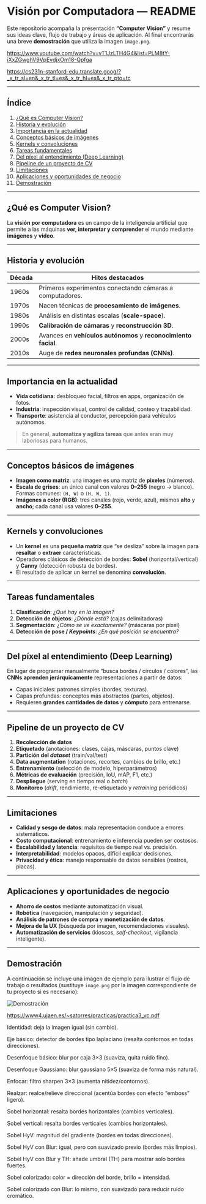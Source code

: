 # Visión por Computadora — README

Este repositorio acompaña la presentación **“Computer Vision”** y resume sus ideas clave, flujo de trabajo y áreas de aplicación. Al final encontrarás una breve **demostración** que utiliza la imagen `image.png`.

https://www.youtube.com/watch?v=vT1JzLTH4G4&list=PLM8tY-iXxZGwghV9VpEvdjxOm18-Qpfga


https://cs231n-stanford-edu.translate.goog/?_x_tr_sl=en&_x_tr_tl=es&_x_tr_hl=es&_x_tr_pto=tc

---

## Índice
1. [¿Qué es Computer Vision?](#qué-es-computer-vision)
2. [Historia y evolución](#historia-y-evolución)
3. [Importancia en la actualidad](#importancia-en-la-actualidad)
4. [Conceptos básicos de imágenes](#conceptos-básicos-de-imágenes)
5. [Kernels y convoluciones](#kernels-y-convoluciones)
6. [Tareas fundamentales](#tareas-fundamentales)
7. [Del píxel al entendimiento (Deep Learning)](#del-píxel-al-entendimiento-deep-learning)
8. [Pipeline de un proyecto de CV](#pipeline-de-un-proyecto-de-cv)
9. [Limitaciones](#limitaciones)
10. [Aplicaciones y oportunidades de negocio](#aplicaciones-y-oportunidades-de-negocio)
11. [Demostración](#demostración)

---

## ¿Qué es Computer Vision?
La **visión por computadora** es un campo de la inteligencia artificial que permite a las máquinas **ver, interpretar y comprender** el mundo mediante **imágenes** y **video**.

---

## Historia y evolución
| Década | Hitos destacados |
|---|---|
| 1960s | Primeros experimentos conectando cámaras a computadores. |
| 1970s | Nacen técnicas de **procesamiento de imágenes**. |
| 1980s | Análisis en distintas escalas (**scale-space**). |
| 1990s | **Calibración de cámaras** y **reconstrucción 3D**. |
| 2000s | Avances en **vehículos autónomos** y **reconocimiento facial**. |
| 2010s | Auge de **redes neuronales profundas (CNNs)**. |

---

## Importancia en la actualidad
- **Vida cotidiana**: desbloqueo facial, filtros en apps, organización de fotos.
- **Industria**: inspección visual, control de calidad, conteo y trazabilidad.
- **Transporte**: asistencia al conductor, percepción para vehículos autónomos.
> En general, **automatiza y agiliza tareas** que antes eran muy laboriosas para humanos.

---

## Conceptos básicos de imágenes
- **Imagen como matriz**: una imagen es una matriz de **pixeles** (números).
- **Escala de grises**: un único canal con valores **0–255** (negro → blanco). Formas comunes: `(H, W)` o `(H, W, 1)`.
- **Imágenes a color (RGB)**: tres canales (rojo, verde, azul), mismos **alto** y **ancho**; cada canal usa valores **0–255**.

---

## Kernels y convoluciones
- Un **kernel** es una **pequeña matriz** que “se desliza” sobre la imagen para **resaltar** o **extraer** características.
- Operadores clásicos de detección de bordes: **Sobel** (horizontal/vertical) y **Canny** (detección robusta de bordes).
- El resultado de aplicar un kernel se denomina **convolución**.

---

## Tareas fundamentales
1. **Clasificación**: *¿Qué hay en la imagen?*
2. **Detección de objetos**: *¿Dónde está?* (cajas delimitadoras)
3. **Segmentación**: *¿Cómo se ve exactamente?* (máscaras por píxel)
4. **Detección de pose / *Keypoints***: *¿En qué posición se encuentra?*

---

## Del píxel al entendimiento (Deep Learning)
En lugar de programar manualmente “busca bordes / círculos / colores”, las **CNNs** **aprenden jerárquicamente** representaciones a partir de datos:
- Capas iniciales: patrones simples (bordes, texturas).
- Capas profundas: conceptos más abstractos (partes, objetos).
- Requieren **grandes cantidades de datos** y **cómputo** para entrenarse.

---

## Pipeline de un proyecto de CV
1. **Recolección de datos**  
2. **Etiquetado** (anotaciones: clases, cajas, máscaras, puntos clave)  
3. **Partición del *dataset*** (train/val/test)  
4. **Data augmentation** (rotaciones, recortes, cambios de brillo, etc.)  
5. **Entrenamiento** (selección de modelo, hiperparámetros)  
6. **Métricas de evaluación** (precisión, IoU, mAP, F1, etc.)  
7. **Despliegue** (serving en tiempo real o *batch*)  
8. **Monitoreo** (*drift*, rendimiento, re-etiquetado y *retraining* periódicos)

---

## Limitaciones
- **Calidad y sesgo de datos**: mala representación conduce a errores sistemáticos.
- **Costo computacional**: entrenamiento e inferencia pueden ser costosos.
- **Escalabilidad y latencia**: requisitos de tiempo real vs. precisión.
- **Interpretabilidad**: modelos opacos, difícil explicar decisiones.
- **Privacidad y ética**: manejo responsable de datos sensibles (rostros, placas).

---

## Aplicaciones y oportunidades de negocio
- **Ahorro de costos** mediante automatización visual.
- **Robótica** (navegación, manipulación y seguridad).
- **Análisis de patrones de compra** y **monetización de datos**.
- **Mejora de la UX** (búsqueda por imagen, recomendaciones visuales).
- **Automatización de servicios** (kioscos, *self-checkout*, vigilancia inteligente).

---

## Demostración
A continuación se incluye una imagen de ejemplo para ilustrar el flujo de trabajo o resultados (sustituye `image.png` por la imagen correspondiente de tu proyecto si es necesario):

![Demostración](image.png)

https://www4.ujaen.es/~satorres/practicas/practica3_vc.pdf


Identidad: deja la imagen igual (sin cambio).

Eje básico: detector de bordes tipo laplaciano (resalta contornos en todas direcciones).

Desenfoque básico: blur por caja 3×3 (suaviza, quita ruido fino).

Desenfoque Gaussiano: blur gaussiano 5×5 (suaviza de forma más natural).

Enfocar: filtro sharpen 3×3 (aumenta nitidez/contornos).

Realzar: realce/relieve direccional (acentúa bordes con efecto “emboss” ligero).

Sobel horizontal: resalta bordes horizontales (cambios verticales).

Sobel vertical: resalta bordes verticales (cambios horizontales).

Sobel HyV: magnitud del gradiente (bordes en todas direcciones).

Sobel HyV con Blur: igual, pero con suavizado previo (bordes más limpios).

Sobel HyV con Blur y TH: añade umbral (TH) para mostrar solo bordes fuertes.

Sobel colorizado: color = dirección del borde, brillo = intensidad.

Sobel colorizado con Blur: lo mismo, con suavizado para reducir ruido cromático.

